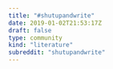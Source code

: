 ```yaml
---
title: "#shutupandwrite"
date: 2019-01-02T21:53:17Z
draft: false
type: community
kind: "literature"
subreddit: "shutupandwrite"
---
```

